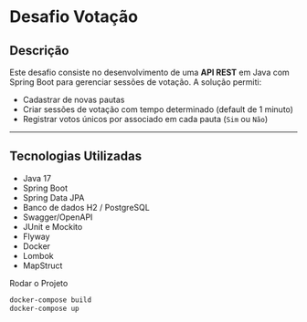 # Desafio Votação

## Descrição

 Este desafio consiste no desenvolvimento de uma **API REST** em Java com Spring Boot para gerenciar sessões de votação. A solução permiti:

- Cadastrar de novas pautas
- Criar sessões de votação com tempo determinado (default de 1 minuto)
- Registrar votos únicos por associado em cada pauta (`Sim` ou `Não`)

---
## Tecnologias Utilizadas

- Java 17
- Spring Boot
- Spring Data JPA
- Banco de dados H2 / PostgreSQL
- Swagger/OpenAPI
- JUnit e Mockito
- Flyway
- Docker
- Lombok
- MapStruct

Rodar o Projeto

```bash
docker-compose build
docker-compose up
```
